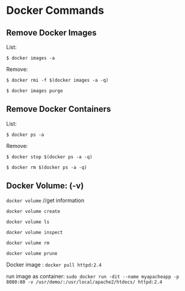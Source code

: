 # Docker Commands

## Remove Docker Images

List:

`$ docker images -a`

Remove:

`$ docker rmi -f $(docker images -a -q)`

`$ docker images purge`

## Remove Docker Containers

List:

`$ docker ps -a`

Remove:

`$ docker stop $(docker ps -a -q)`

`$ docker rm $(docker ps -a -q)`

## Docker Volume:  (-v)

`docker volume`  //get information

`docker volume create`

`docker volume ls`

`docker volume inspect`

`docker volume rm`

`docker volume prune`

Docker image : `docker pull httpd:2.4`

run image as container: `sudo docker run -dit --name myapacheapp -p 8080:80 -v /usr/demo/:/usr/local/apache2/htdocs/ httpd:2.4`
